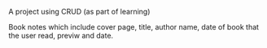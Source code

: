 A project using CRUD (as part of learning)

Book notes which include cover page, title, author name, date of book that the user read, previw and date.

